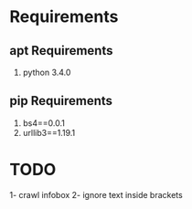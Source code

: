 # Requirements

## apt Requirements

1. python 3.4.0

## pip Requirements

1. bs4==0.0.1
2. urllib3==1.19.1

# TODO

1- crawl infobox
2- ignore text inside brackets
